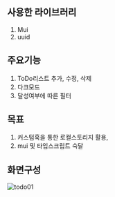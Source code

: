 사용한 라이브러리
---------------
1. Mui
2. uuid

주요기능
---------------
1. ToDo리스트 추가, 수정, 삭제
2. 다크모드
3. 달성여부에 따른 필터

목표
---------------
1. 커스텀훅을 통한 로컬스토리지 활용,
2. mui 및 타입스크립트 숙달

화면구성
---------------
![todo01](https://user-images.githubusercontent.com/110013101/226085414-8704c2f2-415a-402e-9d50-366d8e8ac535.jpg)
